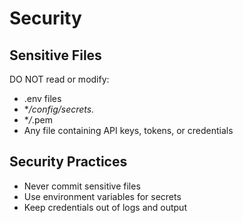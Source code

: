 # Security
## Sensitive Files
DO NOT read or modify:
-   .env files
-   \*_/config/secrets._
-   \*_/_.pem
-   Any file containing API keys, tokens, or credentials
## Security Practices
-   Never commit sensitive files
-   Use environment variables for secrets
-   Keep credentials out of logs and output
